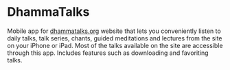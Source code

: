 # DhammaTalks

Mobile app for [dhammatalks.org](https://www.dhammatalks.org/) website that lets you conveniently listen to daily talks, talk series, chants, guided meditations and lectures from the site on your iPhone or iPad.  Most of the talks available on the site are accessible through this app.  Includes features such as downloading and favoriting talks.

